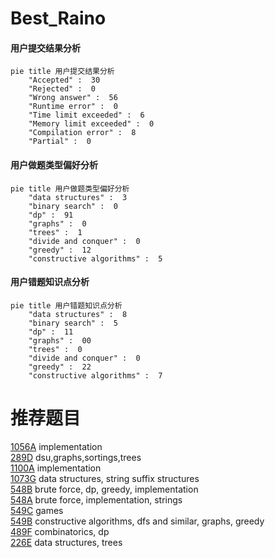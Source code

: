 # Best_Raino

<!-- tabs:start -->



#### **用户提交结果分析**

```mermaid
pie title 用户提交结果分析
    "Accepted" :  30
    "Rejected" :  0
    "Wrong answer" :  56
    "Runtime error" :  0
    "Time limit exceeded" :  6
    "Memory limit exceeded" :  0
    "Compilation error" :  8
    "Partial" :  0
```

#### **用户做题类型偏好分析**

```mermaid
pie title 用户做题类型偏好分析
    "data structures" :  3
    "binary search" :  0
    "dp" :  91
    "graphs" :  0
    "trees" :  1
    "divide and conquer" :  0
    "greedy" :  12
    "constructive algorithms" :  5
```
#### **用户错题知识点分析**

```mermaid
pie title 用户错题知识点分析
    "data structures" :  8
    "binary search" :  5
    "dp" :  11
    "graphs" :  00
    "trees" :  0
    "divide and conquer" :  0
    "greedy" :  22
    "constructive algorithms" :  7
```



<!-- tabs:end -->
# 推荐题目
[1056A](https://codeforces.com/contest/1056/problem/A)		implementation		  
[289D](https://codeforces.com/contest/289/problem/D)		dsu,graphs,sortings,trees		  
[1100A](https://codeforces.com/contest/1100/problem/A)		implementation		  
[1073G](https://codeforces.com/contest/1073/problem/G)		data structures,
                        string suffix structures		  
[548B](https://codeforces.com/contest/548/problem/B)		brute force,
                        dp,
                        greedy,
                        implementation		  
[548A](https://codeforces.com/contest/548/problem/A)		brute force,
                        implementation,
                        strings		  
[549C](https://codeforces.com/contest/549/problem/C)		games		  
[549B](https://codeforces.com/contest/549/problem/B)		constructive algorithms,
                        dfs and similar,
                        graphs,
                        greedy		  
[489F](https://codeforces.com/contest/489/problem/F)		combinatorics,
                        dp		  
[226E](https://codeforces.com/contest/226/problem/E)		data structures,
                        trees		  

